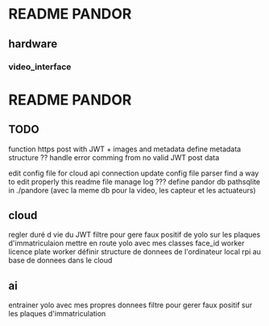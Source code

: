 # README PANDOR
## hardware
### video_interface
# README PANDOR
## TODO
function https post with JWT + images and metadata
  define metadata structure ??
  handle error comming from no valid JWT
  post data

edit config file for cloud api connection 
update config file parser 
find a way to edit properly this readme file 
manage log ???
define pandor db pathsqlite in ./pandore  (avec la meme db pour la video, les capteur et les actuateurs)

## cloud
regler duré d vie du JWT 
filtre pour gere faux positif de yolo sur les plaques d'immatriculaion
mettre en route yolo avec mes classes 
face_id worker
licence plate worker 
définir structure de donnees de l'ordinateur local rpi au base de donnees dans le cloud 

## ai
entrainer yolo avec mes propres donnees
filtre pour gerer faux positif sur les plaques d'immatriculation
